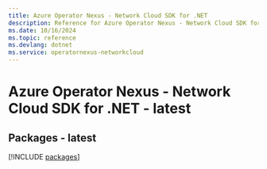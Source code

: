 ```yaml
---
title: Azure Operator Nexus - Network Cloud SDK for .NET
description: Reference for Azure Operator Nexus - Network Cloud SDK for .NET
ms.date: 10/16/2024
ms.topic: reference
ms.devlang: dotnet
ms.service: operatornexus-networkcloud
---
```

# Azure Operator Nexus - Network Cloud SDK for .NET - latest
## Packages - latest
[!INCLUDE [packages](operator-nexus---network-cloud-index.md)]